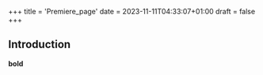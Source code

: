 +++
title = 'Premiere_page'
date = 2023-11-11T04:33:07+01:00
draft = false
+++

## Introduction

**bold**
